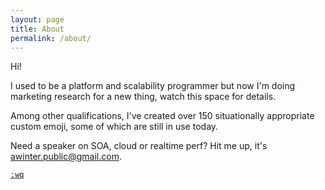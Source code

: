 ```yaml
---
layout: page
title: About
permalink: /about/
---
```


Hi!

I used to be a platform and scalability programmer but now I'm doing marketing research for a new thing, watch this space for details.

Among other qualifications, I've created over 150 situationally appropriate custom emoji, some of which are still in use today.

Need a speaker on SOA, cloud or realtime perf? Hit me up, it's awinter.public@gmail.com.

[`:wq`](http://www.vim.org)
